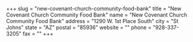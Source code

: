 +++
slug = "new-covenant-church-community-food-bank"
title = "New Covenant Church Community Food Bank"
name = "New Covenant Church Community Food Bank"
address = "1290 W. 1st Place South"
city = "St Johns"
state = "AZ"
postal = "85936"
website = ""
phone = "928-337-3205"
fax = ""
+++

